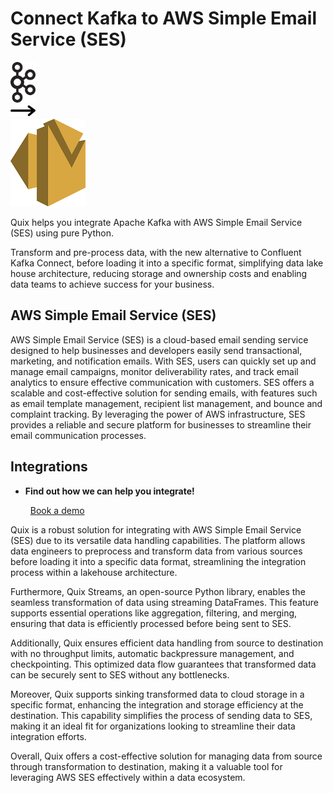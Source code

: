 # Connect Kafka to AWS Simple Email Service (SES)

<div class="connect-images cards blog-grid-card" markdown>
<div>
<img src="../images/kafka_logo.png" width="40px" />
</div>
<div>
<img src="../images/arrow.svg" width="40px" />
</div>
<div>
<img src="./images/aws-simple-email-service-(ses-_1.jpg" />
</div>
</div>

Quix helps you integrate Apache Kafka with AWS Simple Email Service (SES) using pure Python.

Transform and pre-process data, with the new alternative to Confluent Kafka Connect, before loading it into a specific format, simplifying data lake house architecture, reducing storage and ownership costs and enabling data teams to achieve success for your business.

## AWS Simple Email Service (SES)

AWS Simple Email Service (SES) is a cloud-based email sending service designed to help businesses and developers easily send transactional, marketing, and notification emails. With SES, users can quickly set up and manage email campaigns, monitor deliverability rates, and track email analytics to ensure effective communication with customers. SES offers a scalable and cost-effective solution for sending emails, with features such as email template management, recipient list management, and bounce and complaint tracking. By leveraging the power of AWS infrastructure, SES provides a reliable and secure platform for businesses to streamline their email communication processes.

## Integrations

<div class="grid cards" markdown>

- __Find out how we can help you integrate!__

    <a class="md-button md-button--primary" href="https://share.hsforms.com/1iW0TmZzKQMChk0lxd_tGiw4yjw2?__hstc=175542013.2303933fbd746c0ac86d9ccbe9bc9100.1728383268831.1729603416735.1729620918855.31&__hssc=175542013.1.1729620918855&__hsfp=2132701734" target="_blank" style="margin:.5rem;">Book a demo</a>

</div>


Quix is a robust solution for integrating with AWS Simple Email Service (SES) due to its versatile data handling capabilities. The platform allows data engineers to preprocess and transform data from various sources before loading it into a specific data format, streamlining the integration process within a lakehouse architecture.

Furthermore, Quix Streams, an open-source Python library, enables the seamless transformation of data using streaming DataFrames. This feature supports essential operations like aggregation, filtering, and merging, ensuring that data is efficiently processed before being sent to SES.

Additionally, Quix ensures efficient data handling from source to destination with no throughput limits, automatic backpressure management, and checkpointing. This optimized data flow guarantees that transformed data can be securely sent to SES without any bottlenecks.

Moreover, Quix supports sinking transformed data to cloud storage in a specific format, enhancing the integration and storage efficiency at the destination. This capability simplifies the process of sending data to SES, making it an ideal fit for organizations looking to streamline their data integration efforts.

Overall, Quix offers a cost-effective solution for managing data from source through transformation to destination, making it a valuable tool for leveraging AWS SES effectively within a data ecosystem.

